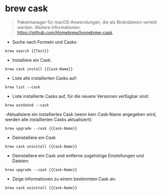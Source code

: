 # brew cask

> Paketmanager für macOS-Anwendungen, die als Binärdateien verteilt werden. 
> Weitere Informationen: <https://github.com/Homebrew/homebrew-cask>.
 
- Suche nach Formeln und Casks:

`brew search {{Text}}`

- Installiere ein Cask:

`brew cask install {{Cask-Name}}`

- Liste alle installierten Casks auf:

`brew list --cask`

- Liste installierte Casks auf, für die neuere Versionen verfügbar sind:

`brew outdated --cask`

-Aktualisiere ein installiertes Cask (wenn kein Cask-Name angegeben wird, werden alle installierten Casks aktualisiert):

`brew upgrade --cask {{Cask-Name}}`

- Deinstalliere ein Cask

`brew cask uninstall {{Cask-Name}}`

- Deinstalliere ein Cask und entferne zugehörige Einstellungen und Dateien:

`brew upgrade --cask {{Cask-Name}}`

- Zeige informationen zu einem bestimmten Cask an:

`brew cask uninstall {{Cask-Name}}`
